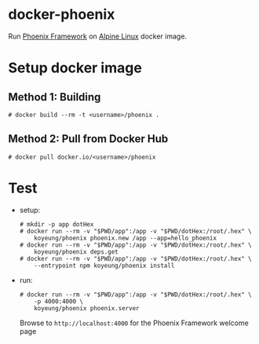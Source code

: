 docker-phoenix
==============

Run [Phoenix Framework](http://www.phoenixframework.org) on [Alpine Linux](http://www.alpinelinux.org) docker image.


Setup docker image
====================

Method 1: Building
------------------

    # docker build --rm -t <username>/phoenix .

Method 2: Pull from Docker Hub
------------------------------

    # docker pull docker.io/<username>/phoenix

Test
====

* setup:

      # mkdir -p app dotHex
      # docker run --rm -v "$PWD/app":/app -v "$PWD/dotHex:/root/.hex" \
          koyeung/phoenix phoenix.new /app --app=hello_phoenix
      # docker run --rm -v "$PWD/app":/app -v "$PWD/dotHex:/root/.hex" \
          koyeung/phoenix deps.get
      # docker run --rm -v "$PWD/app":/app -v "$PWD/dotHex:/root/.hex" \
          --entrypoint npm koyeung/phoenix install

* run:

      # docker run --rm -v "$PWD/app":/app -v "$PWD/dotHex:/root/.hex" \
          -p 4000:4000 \
          koyeung/phoenix phoenix.server

  Browse to `http://localhost:4000` for the Phoenix Framework welcome page
